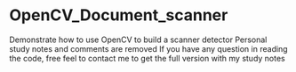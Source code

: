# OpenCV_Document_scanner
Demonstrate how to use OpenCV to build a scanner detector
Personal study notes and comments are removed
If you have any question in reading the code, free feel to contact me to get the full version with my study notes
